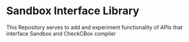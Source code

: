 # Sandbox Interface Library

This Repository serves to add and experiment functionality of APIs that interface Sandbox and CheckCBox compiler
